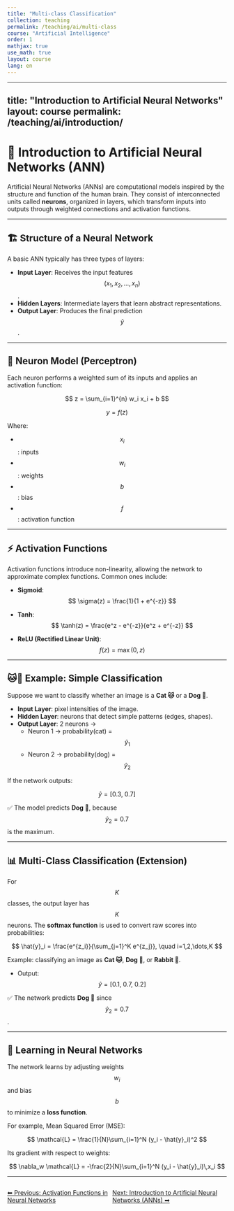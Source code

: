 ```yaml
---
title: "Multi-class Classification"
collection: teaching
permalink: /teaching/ai/multi-class
course: "Artificial Intelligence"
order: 1
mathjax: true
use_math: true
layout: course
lang: en
---
```

---
title: "Introduction to Artificial Neural Networks"
layout: course
permalink: /teaching/ai/introduction/
---

# 📘 Introduction to Artificial Neural Networks (ANN)

Artificial Neural Networks (ANNs) are computational models inspired by the structure and function of the human brain. They consist of interconnected units called **neurons**, organized in layers, which transform inputs into outputs through weighted connections and activation functions.  

---

## 🏗 Structure of a Neural Network

A basic ANN typically has three types of layers:  

- **Input Layer**: Receives the input features $$(x_1, x_2, \dots, x_n)$$.  
- **Hidden Layers**: Intermediate layers that learn abstract representations.  
- **Output Layer**: Produces the final prediction $$\hat{y}$$.  

---

## 🔢 Neuron Model (Perceptron)

Each neuron performs a weighted sum of its inputs and applies an activation function:  

$$
z = \sum_{i=1}^{n} w_i x_i + b
$$

$$
y = f(z)
$$

Where:  
- $$x_i$$: inputs  
- $$w_i$$: weights  
- $$b$$: bias  
- $$f$$: activation function  

---

## ⚡ Activation Functions

Activation functions introduce non-linearity, allowing the network to approximate complex functions. Common ones include:  

- **Sigmoid**:  
  $$
  \sigma(z) = \frac{1}{1 + e^{-z}}
  $$

- **Tanh**:  
  $$
  \tanh(z) = \frac{e^z - e^{-z}}{e^z + e^{-z}}
  $$

- **ReLU (Rectified Linear Unit)**:  
  $$
  f(z) = \max(0, z)
  $$

---

## 🐱🐶 Example: Simple Classification

Suppose we want to classify whether an image is a **Cat 🐱** or a **Dog 🐶**.  

- **Input Layer**: pixel intensities of the image.  
- **Hidden Layer**: neurons that detect simple patterns (edges, shapes).  
- **Output Layer**: 2 neurons →  
  - Neuron 1 → probability(cat) = $$\hat{y}_1$$  
  - Neuron 2 → probability(dog) = $$\hat{y}_2$$  

If the network outputs:  

$$
\hat{y} = [0.3, \ 0.7]
$$

✅ The model predicts **Dog 🐶**, because $$\hat{y}_2 = 0.7$$ is the maximum.  

---

## 📊 Multi-Class Classification (Extension)

For $$K$$ classes, the output layer has $$K$$ neurons. The **softmax function** is used to convert raw scores into probabilities:  

$$
\hat{y}_i = \frac{e^{z_i}}{\sum_{j=1}^K e^{z_j}}, \quad i=1,2,\dots,K
$$

Example: classifying an image as **Cat 🐱**, **Dog 🐶**, or **Rabbit 🐰**.  

- Output:  
  $$
  \hat{y} = [0.1, \ 0.7, \ 0.2]
  $$  

✅ The network predicts **Dog 🐶** since $$\hat{y}_2 = 0.7$$.  

---

## 🔧 Learning in Neural Networks

The network learns by adjusting weights $$w_i$$ and bias $$b$$ to minimize a **loss function**.  

For example, Mean Squared Error (MSE):  

$$
\mathcal{L} = \frac{1}{N}\sum_{i=1}^N (y_i - \hat{y}_i)^2
$$

Its gradient with respect to weights:  

$$
\nabla_w \mathcal{L} = -\frac{2}{N}\sum_{i=1}^N (y_i - \hat{y}_i)\,x_i
$$

---



<div class="lesson-nav" style="display:flex; justify-content:space-between; margin-top:2em;">
  <a class="btn btn--inverse" href="{{ '/teaching/ai/activation-functions' | relative_url }}">⬅︎ Previous: Activation Functions in Neural Networks</a>
  <a class="btn btn--primary" href="{{ '/teaching/ai/anns' | relative_url }}">Next: Introduction to Artificial Neural Networks (ANNs) ➡︎</a>
</div>